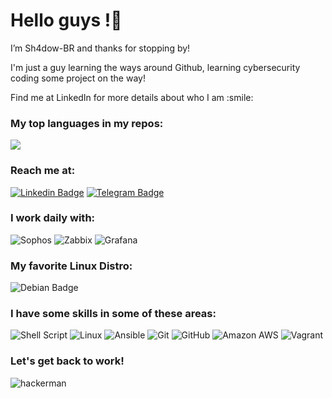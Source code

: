 # Hello guys !👋 

<p>I’m Sh4dow-BR and thanks for stopping by!<p>

<p>I'm just a guy learning the ways around Github, learning cybersecurity coding some project on the way!<p>
<p>Find me at LinkedIn for more details about who I am :smile:<p>

### My top languages in my repos: 

<p><img src="https://github-readme-stats.vercel.app/api/top-langs/?username=Sh4dow-BR&layout=compact"><p>
  
### Reach me at:

[![Linkedin Badge](https://img.shields.io/badge/-LinkedIn-blue?style=for-the-badge&logo=Linkedin&logoColor=white&link=https://www.linkedin.com/in/falencarr/)](https://www.linkedin.com/in/falencarr/)
[![Telegram Badge](https://img.shields.io/badge/-Telegram-1ca0f1?style=for-the-badge&labelColor=1ca0f1&logo=telegram&logoColor=white&link=https://telegram.me/Cyb3r_t3ach3r)](https://telegram.me/Cyb3r_t3ach3r)

### I work daily with:

![Sophos](https://img.shields.io/badge/-Sophos-blue?style=for-the-badge&logo=sophos&logoColor=white)
![Zabbix](https://img.shields.io/badge/-Zabbix-red?style=for-the-badge&logo=zabbix&logoColor=white)
![Grafana](https://img.shields.io/badge/-Grafana-orange?style=for-the-badge&logo=grafana&logoColor=white)

### My favorite Linux Distro:

![Debian Badge](https://img.shields.io/badge/Debian-A81D33?style=for-the-badge&logo=debian&logoColor=white)
![]()
![]()

  
### I have some skills in some of these areas:
  
![Shell Script](https://img.shields.io/badge/-Shell%20Script-brown?style=for-the-badge&logo=shell&logoColor=white)
![Linux](https://img.shields.io/badge/-Linux-16C60C?style=for-the-badge&logo=linux&logoColor=white)
![Ansible](https://img.shields.io/badge/-Ansible-grey?style=for-the-badge&logo=ansible&logoColor=white)
![Git](https://img.shields.io/badge/-Git-F1502F?style=for-the-badge&logo=git&logoColor=white)
![GitHub](https://img.shields.io/badge/-GitHub-lightgrey?style=for-the-badge&logo=github&logoColor=black)
![Amazon AWS](https://img.shields.io/badge/Amazon_AWS-FF9900?style=for-the-badge&logo=amazonaws&logoColor=white)
![Vagrant](https://img.shields.io/badge/-Vagrant-blue?style=for-the-badge&logo=vagrant&logoColor=white)
  
### Let's get back to work!
  
![hackerman](https://user-images.githubusercontent.com/108578555/179306285-a995a1ca-e19f-4cea-9c69-215b798c0ec4.gif)
